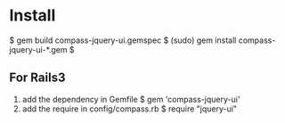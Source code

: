 # Install

$ gem build compass-jquery-ui.gemspec
$ (sudo) gem install compass-jquery-ui-*.gem
$ 

## For Rails3
1. add the dependency in Gemfile
   $ gem 'compass-jquery-ui'
2. add the require in config/compass.rb
   $ require "jquery-ui"